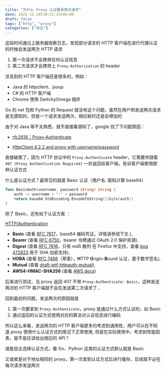 ```yaml
---
title: "为什么 Proxy 认证要发两次请求"
date: 2022-11-18T10:53:13+08:00
draft: false
tags: ["http", "proxy"]
categories: ["协议"]
---
```


这段时间通过上服务器观察日志，发现部分语言的 HTTP 客户端在进行代理认证的时候会发送两次 HTTP 请求

1. 第一次请求不会携带任何认证信息
2. 第二次请求才会携带上 `Proxy-Authorization` 的 header

涉及到的 HTTP 客户端还是很多的，例如：

- Java 的 httpclient、jsoup
- C# 的 HTTP 客户端
- Chrome 使用 SwitchyOmega 插件

Go 的 net 包和 Python 的 Request 就没有这个问题，虽然在用户侧发送两次请求是无感知的，但是一个请求发送两次，相应耗时还是会增加的

由于对 Java 等不太熟悉，就不直接看源码了，google 找了下问题原因：

- [rfc2616：Proxy-Authenticate](https://www.rfc-editor.org/rfc/rfc2616#section-14.33)

- [HttpClient 4.2.2 and proxy with username/password](https://stackoverflow.com/questions/13288038/httpclient-4-2-2-and-proxy-with-username-password)

直接破案了，因为 HTTP 协议中的 `Proxy-Authenticate` header，它需要伴随着 `407 (Proxy Authentication Required)` 一并返回给客户端，告诉客户端使用那种认证方式

什么是认证方式？最常见的就是 Basic 认证（用户名: 密码计算 base64）

```go
func BasicAuth(username, password string) string {
	auth := username + ":" + password
	return base64.StdEncoding.EncodeToString([]byte(auth))
}
```

除了 Basic，还有如下认证方案 ：

[HTTP/Authentication](https://developer.mozilla.org/zh-CN/docs/Web/HTTP/Authentication)

- **Basic** (查看 [RFC 7617](https://datatracker.ietf.org/doc/html/rfc7617)，base64 编码凭证。详情请参阅下文.),
- **Bearer** (查看 [RFC 6750](https://datatracker.ietf.org/doc/html/rfc6750)，bearer 令牌通过 OAuth 2.0 保护资源),
- **Digest** (查看 [RFC 7616](https://datatracker.ietf.org/doc/html/rfc7616)，只有 md5 散列 在 Firefox 中支持，查看 [bug 472823](https://bugzilla.mozilla.org/show_bug.cgi?id=472823) 用于 SHA 加密支持),
- **HOBA** (查看 [RFC 7486](https://datatracker.ietf.org/doc/html/rfc7486)（草案），**H**TTP **O**rigin-**B**ound 认证，基于数字签名),
- **Mutual** (查看 [draft-ietf-httpauth-mutual](https://tools.ietf.org/html/draft-ietf-httpauth-mutual-11)),
- **AWS4-HMAC-SHA256** (查看 [AWS docs](https://docs.aws.amazon.com/AmazonS3/latest/API/sigv4-auth-using-authorization-header.html))

后来进行测试，当 proxy 返回 407 不带 `Proxy-Authenticate: Basic`，这种发送两次的 HTTP 客户端就不会在发送第二次请求了...

回到最初的问题，发送两次的原因就是

1. 第一次要拿到 `Proxy-Authenticate`，proxy 是通过什么方式认证的，如 Basic
2. 通过返回的认证方式使用对应的算法对认证信息进行编码

所以这么来看，发送两次的 HTTP 客户端更多的考虑到通用性，用户可以在不知道 proxy 使用什么认证方式的情况下正常使用, 但是在实际使用中，考虑到性能因素，是不是应该给出相应的 API？

或能自主选择认证方式，像 Go、Python 这类的认证方式默认就是 Basic

又或者是对于地址相同的 proxy，第一次拿到认证方式后进行缓存，后续就不必在每次请求发送两次
